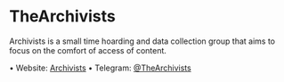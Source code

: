 # TheArchivists

Archivists is a small time hoarding and data collection group that aims to focus on the comfort of access of content.

• Website: [Archivists](https://archivists.xyz "Archivists")
• Telegram: [@TheArchivists](https://telegram.dog/TheArchivists "@TheArchivists")
